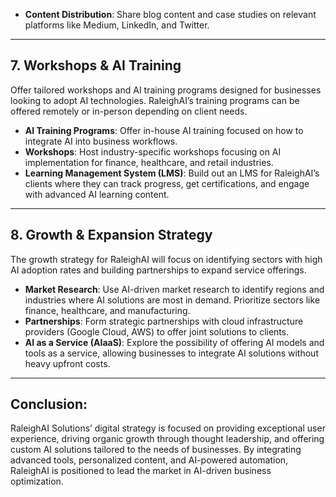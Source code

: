 
- **Content Distribution**: Share blog content and case studies on relevant platforms like Medium, LinkedIn, and Twitter.

---

## 7. Workshops & AI Training

Offer tailored workshops and AI training programs designed for businesses looking to adopt AI technologies. RaleighAI’s training programs can be offered remotely or in-person depending on client needs.
- **AI Training Programs**: Offer in-house AI training focused on how to integrate AI into business workflows.
- **Workshops**: Host industry-specific workshops focusing on AI implementation for finance, healthcare, and retail industries.
- **Learning Management System (LMS)**: Build out an LMS for RaleighAI’s clients where they can track progress, get certifications, and engage with advanced AI learning content.

---

## 8. Growth & Expansion Strategy

The growth strategy for RaleighAI will focus on identifying sectors with high AI adoption rates and building partnerships to expand service offerings.
- **Market Research**: Use AI-driven market research to identify regions and industries where AI solutions are most in demand. Prioritize sectors like finance, healthcare, and manufacturing.
- **Partnerships**: Form strategic partnerships with cloud infrastructure providers (Google Cloud, AWS) to offer joint solutions to clients.
- **AI as a Service (AIaaS)**: Explore the possibility of offering AI models and tools as a service, allowing businesses to integrate AI solutions without heavy upfront costs.

---

## Conclusion:
RaleighAI Solutions’ digital strategy is focused on providing exceptional user experience, driving organic growth through thought leadership, and offering custom AI solutions tailored to the needs of businesses. By integrating advanced tools, personalized content, and AI-powered automation, RaleighAI is positioned to lead the market in AI-driven business optimization.
